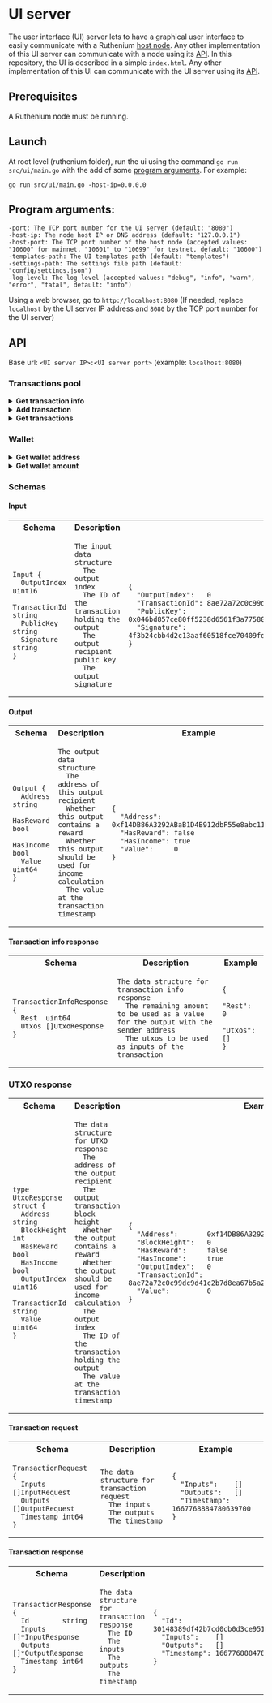 # UI server
The user interface (UI) server lets to have a graphical user interface to easily communicate with a Ruthenium [host node](../node/README.md).
Any other implementation of this UI server can communicate with a node using its [API](../node/README.md#api).
In this repository, the UI is described in a simple `index.html`. Any other implementation of this UI can communicate with the UI server using its [API](#api). 

## Prerequisites
A Ruthenium node must be running.

## Launch
At root level (ruthenium folder), run the ui using the command `go run src/ui/main.go` with the add of some [program arguments](#program-arguments). For example:
```
go run src/ui/main.go -host-ip=0.0.0.0
```

## Program arguments:
```
-port: The TCP port number for the UI server (default: "8080")
-host-ip: The node host IP or DNS address (default: "127.0.0.1")
-host-port: The TCP port number of the host node (accepted values: "10600" for mainnet, "10601" to "10699" for testnet, default: "10600")
-templates-path: The UI templates path (default: "templates")
-settings-path: The settings file path (default: "config/settings.json")
-log-level: The log level (accepted values: "debug", "info", "warn", "error", "fatal", default: "info")
```

Using a web browser, go to `http://localhost:8080` (If needed, replace `localhost` by the UI server IP address and `8080` by the TCP port number for the UI server)

## API
Base url: `<UI server IP>:<UI server port>` (example: `localhost:8080`)

### Transactions pool
<details>
<summary><b>Get transaction info</b></summary>

![GET](https://img.shields.io/badge/GET-steelblue?style=flat-square)
![Transaction info](https://img.shields.io/badge//transaction/info-dimgray?style=flat-square)

*Description:* Get the transaction data needed for a transaction request.
* **parameters:**

  |Name|Description|Example|
      |---|---|---|
  |`address`|42 characters hexadecimal sender wallet address|`0xf14DB86A3292ABaB1D4B912dbF55e8abc112593a`|
  |`value`|64 bits floating-point number value of the transaction|`0`|
* **request body:** *none*
* **responses:**

  |Code|Description|
      |---|---|
  |200|[Transaction info response](#transaction-info-response)|
  |400|Bad request|
  |500|Internal server error|
</details>
<details>
<summary><b>Add transaction</b></summary>

![POST](https://img.shields.io/badge/POST-seagreen?style=flat-square)
![Transaction](https://img.shields.io/badge//transaction-dimgray?style=flat-square)

*Description:* Add a transaction to the transactions pool.
* **parameters:** *none*
* **request body:** [Transaction request](#transaction-request)
* **responses:**

  |Code|Description|
    |---|---|
  |201|Transaction added|
  |400|Bad request|
  |500|Internal server error|
</details>
<details>
<summary><b>Get transactions</b></summary>

![GET](https://img.shields.io/badge/GET-steelblue?style=flat-square)
![Transactions](https://img.shields.io/badge//transactions-dimgray?style=flat-square)

*Description:* Get all the transactions of the current transactions pool.
* **parameters:** *none*
* **request body:** *none*
* **responses:**

  |Code|Description|
    |---|---|
  |200|Array of [transaction responses](#transaction-response)|
  |500|Internal server error|
</details>

### Wallet
<details>
<summary><b>Get wallet address</b></summary>

![GET](https://img.shields.io/badge/GET-steelblue?style=flat-square)
![Wallet address](https://img.shields.io/badge//wallet/address-dimgray?style=flat-square)

*Description:* Get the wallet address depending on the given public key.
* **parameters:** *none*

  |Name|Description|Example|
      |---|---|---|
  |`publicKey`|132 characters hexadecimal public key|`0x046bd857ce80ff5238d6561f3a775802453c570b6ea2cbf93a35a8a6542b2edbe5f625f9e3fbd2a5df62adebc27391332a265fb94340fb11b69cf569605a5df782`|
* **request body:** *none*
* **responses:**

  |Code|Description|
    |---|---|
  |200|42 characters hexadecimal wallet address|
  |500|Internal server error|
</details>
<details>
<summary><b>Get wallet amount</b></summary>

![GET](https://img.shields.io/badge/GET-steelblue?style=flat-square)
![Wallet amount](https://img.shields.io/badge//wallet/amount-dimgray?style=flat-square)

*Description:* Get the amount for the given wallet address.
* **parameters:**

  |Name|Description|Example|
    |---|---|---|
  |`address`|42 characters hexadecimal wallet address|`0xf14DB86A3292ABaB1D4B912dbF55e8abc112593a`|
* **request body:** *none*
* **responses:**

  |Code|Description|
    |---|---|
  |200|64 bits floating-point number amount|
  |400|Bad request|
  |500|Internal server error|
</details>

### Schemas

#### Input
<table>
<th>
Schema
</th>
<th>
Description
</th>
<th>
Example
</th>
<tr>
<td>

```
Input {
  OutputIndex   uint16
  TransactionId string
  PublicKey     string
  Signature     string
}
```
</td>
<td>

```
The input data structure
  The output index
  The ID of the transaction holding the output
  The output recipient public key
  The output signature

```
</td>
<td>

```
{
  "OutputIndex":   0
  "TransactionId": 8ae72a72c0c99dc9d41c2b7d8ea67b5a2de25ff4463b1a53816ba179947ce77d
  "PublicKey":     0x046bd857ce80ff5238d6561f3a775802453c570b6ea2cbf93a35a8a6542b2edbe5f625f9e3fbd2a5df62adebc27391332a265fb94340fb11b69cf569605a5df782
  "Signature":     4f3b24cbb4d2c13aaf60518fce70409fd29e1668db1c2109c0eac58427c203df59788bade6d5f3eb9df161b4ed3de451bac64f4c54e74578d69caf8cd401a38f
}
```
</td>
</tr>
</table>

#### Output
<table>
<th>
Schema
</th>
<th>
Description
</th>
<th>
Example
</th>
<tr>
<td>

```
Output {
  Address   string
  HasReward bool
  HasIncome bool
  Value     uint64
}
```
</td>
<td>

```
The output data structure
  The address of this output recipient
  Whether this output contains a reward
  Whether this output should be used for income calculation
  The value at the transaction timestamp

```
</td>
<td>

```
{
  "Address":   0xf14DB86A3292ABaB1D4B912dbF55e8abc112593a
  "HasReward": false
  "HasIncome": true
  "Value":     0
}
```
</td>
</tr>
</table>

#### Transaction info response
<table>
<th>
Schema
</th>
<th>
Description
</th>
<th>
Example
</th>
<tr>
<td>

```
TransactionInfoResponse {
  Rest  uint64
  Utxos []UtxoResponse
}
```
</td>
<td>

```
The data structure for transaction info response
  The remaining amount to be used as a value for the output with the sender address
  The utxos to be used as inputs of the transaction

```
</td>
<td>

```
{
  "Rest":  0
  "Utxos": []
}
```
</td>
</tr>
</table>

### UTXO response
<table>
<th>
Schema
</th>
<th>
Description
</th>
<th>
Example
</th>
<tr>
<td>

```
type UtxoResponse struct {
  Address       string
  BlockHeight   int
  HasReward     bool
  HasIncome     bool
  OutputIndex   uint16
  TransactionId string
  Value         uint64
}
```
</td>
<td>

```
The data structure for UTXO response
  The address of the output recipient
  The output transaction block height
  Whether the output contains a reward
  Whether the output should be used for income calculation
  The output index
  The ID of the transaction holding the output
  The value at the transaction timestamp

```
</td>
<td>

```
{
  "Address":       0xf14DB86A3292ABaB1D4B912dbF55e8abc112593a
  "BlockHeight":   0
  "HasReward":     false
  "HasIncome":     true
  "OutputIndex":   0
  "TransactionId": 8ae72a72c0c99dc9d41c2b7d8ea67b5a2de25ff4463b1a53816ba179947ce77d
  "Value":         0
}
```
</td>
</tr>
</table>

#### Transaction request
<table>
<th>
Schema
</th>
<th>
Description
</th>
<th>
Example
</th>
<tr>
<td>

```
TransactionRequest {
  Inputs    []InputRequest
  Outputs   []OutputRequest
  Timestamp int64
}
```
</td>
<td>

```
The data structure for transaction request
  The inputs
  The outputs
  The timestamp

```
</td>
<td>

```
{
  "Inputs":    []
  "Outputs":   []
  "Timestamp": 1667768884780639700
}
```
</td>
</tr>
</table>

#### Transaction response
<table>
<th>
Schema
</th>
<th>
Description
</th>
<th>
Example
</th>
<tr>
<td>

```
TransactionResponse {
  Id        string
  Inputs    []*InputResponse
  Outputs   []*OutputResponse
  Timestamp int64
}
```
</td>
<td>

```
The data structure for transaction response
  The ID
  The inputs
  The outputs
  The timestamp

```
</td>
<td>

```
{
  "Id":        30148389df42b7cd0cb0d3ce951133da3f36ff4e1581d108da1ee05bacad64b7
  "Inputs":    []
  "Outputs":   []
  "Timestamp": 1667768884780639700
}
```
</td>
</tr>
</table>
